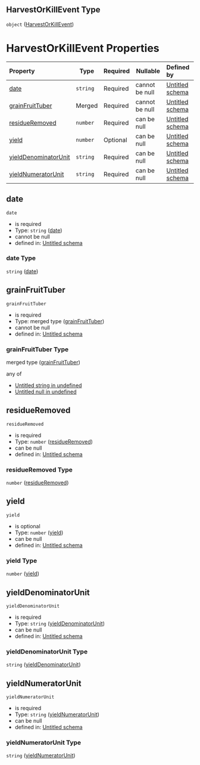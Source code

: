 ## HarvestOrKillEvent Type

`object` ([HarvestOrKillEvent](specification-definitions-harvestorkillevent.md))

# HarvestOrKillEvent Properties

| Property                                      | Type     | Required | Nullable       | Defined by                                                                                                                                                                     |
| :-------------------------------------------- | -------- | -------- | -------------- | :----------------------------------------------------------------------------------------------------------------------------------------------------------------------------- |
| [date](#date)                                 | `string` | Required | cannot be null | [Untitled schema](specification-definitions-harvestorkillevent-properties-date.md "undefined#/definitions/HarvestOrKillEvent/properties/date")                                 |
| [grainFruitTuber](#grainFruitTuber)           | Merged   | Required | cannot be null | [Untitled schema](specification-definitions-harvestorkillevent-properties-grainfruittuber.md "undefined#/definitions/HarvestOrKillEvent/properties/grainFruitTuber")           |
| [residueRemoved](#residueRemoved)             | `number` | Required | can be null    | [Untitled schema](specification-definitions-harvestorkillevent-properties-residueremoved.md "undefined#/definitions/HarvestOrKillEvent/properties/residueRemoved")             |
| [yield](#yield)                               | `number` | Optional | can be null    | [Untitled schema](specification-definitions-harvestorkillevent-properties-yield.md "undefined#/definitions/HarvestOrKillEvent/properties/yield")                               |
| [yieldDenominatorUnit](#yieldDenominatorUnit) | `string` | Required | can be null    | [Untitled schema](specification-definitions-harvestorkillevent-properties-yielddenominatorunit.md "undefined#/definitions/HarvestOrKillEvent/properties/yieldDenominatorUnit") |
| [yieldNumeratorUnit](#yieldNumeratorUnit)     | `string` | Required | can be null    | [Untitled schema](specification-definitions-harvestorkillevent-properties-yieldnumeratorunit.md "undefined#/definitions/HarvestOrKillEvent/properties/yieldNumeratorUnit")     |

## date




`date`

-   is required
-   Type: `string` ([date](specification-definitions-harvestorkillevent-properties-date.md))
-   cannot be null
-   defined in: [Untitled schema](specification-definitions-harvestorkillevent-properties-date.md "undefined#/definitions/HarvestOrKillEvent/properties/date")

### date Type

`string` ([date](specification-definitions-harvestorkillevent-properties-date.md))

## grainFruitTuber




`grainFruitTuber`

-   is required
-   Type: merged type ([grainFruitTuber](specification-definitions-harvestorkillevent-properties-grainfruittuber.md))
-   cannot be null
-   defined in: [Untitled schema](specification-definitions-harvestorkillevent-properties-grainfruittuber.md "undefined#/definitions/HarvestOrKillEvent/properties/grainFruitTuber")

### grainFruitTuber Type

merged type ([grainFruitTuber](specification-definitions-harvestorkillevent-properties-grainfruittuber.md))

any of

-   [Untitled string in undefined](specification-definitions-harvestorkillevent-properties-grainfruittuber-anyof-0.md "check type definition")
-   [Untitled null in undefined](specification-definitions-harvestorkillevent-properties-grainfruittuber-anyof-1.md "check type definition")

## residueRemoved




`residueRemoved`

-   is required
-   Type: `number` ([residueRemoved](specification-definitions-harvestorkillevent-properties-residueremoved.md))
-   can be null
-   defined in: [Untitled schema](specification-definitions-harvestorkillevent-properties-residueremoved.md "undefined#/definitions/HarvestOrKillEvent/properties/residueRemoved")

### residueRemoved Type

`number` ([residueRemoved](specification-definitions-harvestorkillevent-properties-residueremoved.md))

## yield




`yield`

-   is optional
-   Type: `number` ([yield](specification-definitions-harvestorkillevent-properties-yield.md))
-   can be null
-   defined in: [Untitled schema](specification-definitions-harvestorkillevent-properties-yield.md "undefined#/definitions/HarvestOrKillEvent/properties/yield")

### yield Type

`number` ([yield](specification-definitions-harvestorkillevent-properties-yield.md))

## yieldDenominatorUnit




`yieldDenominatorUnit`

-   is required
-   Type: `string` ([yieldDenominatorUnit](specification-definitions-harvestorkillevent-properties-yielddenominatorunit.md))
-   can be null
-   defined in: [Untitled schema](specification-definitions-harvestorkillevent-properties-yielddenominatorunit.md "undefined#/definitions/HarvestOrKillEvent/properties/yieldDenominatorUnit")

### yieldDenominatorUnit Type

`string` ([yieldDenominatorUnit](specification-definitions-harvestorkillevent-properties-yielddenominatorunit.md))

## yieldNumeratorUnit




`yieldNumeratorUnit`

-   is required
-   Type: `string` ([yieldNumeratorUnit](specification-definitions-harvestorkillevent-properties-yieldnumeratorunit.md))
-   can be null
-   defined in: [Untitled schema](specification-definitions-harvestorkillevent-properties-yieldnumeratorunit.md "undefined#/definitions/HarvestOrKillEvent/properties/yieldNumeratorUnit")

### yieldNumeratorUnit Type

`string` ([yieldNumeratorUnit](specification-definitions-harvestorkillevent-properties-yieldnumeratorunit.md))
